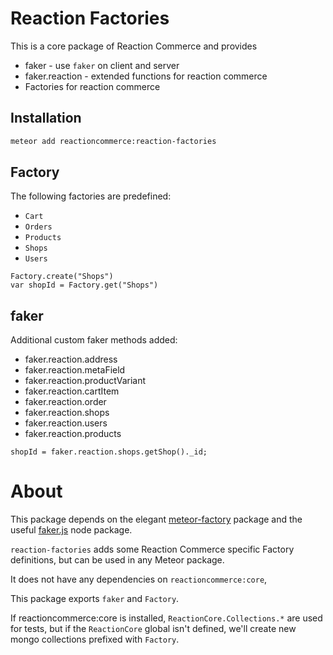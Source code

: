 # Reaction Factories
This is a core package of Reaction Commerce and provides
- faker - use `faker` on client and server
- faker.reaction - extended functions for reaction commerce
- Factories for reaction commerce

## Installation

```bash
meteor add reactioncommerce:reaction-factories
```

## Factory
The following factories are predefined:
- `Cart`
- `Orders`
- `Products`
- `Shops`
- `Users`

```
Factory.create("Shops")
var shopId = Factory.get("Shops")
```

## faker
Additional custom faker methods added:
- faker.reaction.address
- faker.reaction.metaField
- faker.reaction.productVariant
- faker.reaction.cartItem
- faker.reaction.order
- faker.reaction.shops
- faker.reaction.users
- faker.reaction.products

```
shopId = faker.reaction.shops.getShop()._id;
```

# About
This package depends on the elegant [meteor-factory](https://github.com/percolatestudio/meteor-factory/) package and the useful [faker.js](https://github.com/Marak/faker.js) node package.

`reaction-factories` adds some Reaction Commerce specific Factory definitions, but can be used in any Meteor package.

It does not have any dependencies on `reactioncommerce:core`,

This package exports `faker` and `Factory`.

If reactioncommerce:core is installed, `ReactionCore.Collections.*` are used for tests, but if the `ReactionCore` global isn't defined, we'll create new mongo collections prefixed with `Factory`.
